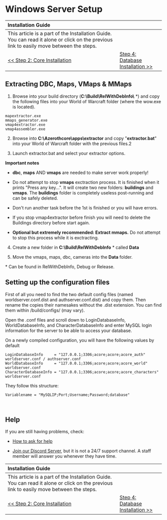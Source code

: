 # Windows Server Setup

| Installation Guide | |
| :- | :- |
| This article is a part of the Installation Guide. You can read it alone or click on the previous link to easily move between the steps. |
| [<< Step 2: Core Installation](core-installation.md) | [Step 4: Database Installation >>](database-installation.md) |

## Extracting DBC, Maps, VMaps & MMaps

1. Browse into your build directory (**C:\Build\RelWithDebInfo\\** \*) and copy the following files into your World of Warcraft folder (where the wow.exe is located).

```
mapextractor.exe
mmaps_generator.exe
vmap4extractor.exe
vmap4assembler.exe
```

2. Browse into **C:\Azerothcore\apps\extractor** and copy "**extractor.bat**" into your World of Warcraft folder with the previous files.2

3. Launch extractor.bat and select your extractor options.

**Important notes**

- **dbc**, **maps** AND **vmaps** are needed to make server work properly!

- Do not attempt to stop **vmaps** exctraction process. It is finished when it prints "Press any key...". It will create two new folders: **buildings** and **vmaps**. The **buildings** folder is completely useless post-running and can be safely deleted.
 
- Don't run another task before the 1st is finished or you will have errors.

- If you stop vmap4extractor before finish you will need to delete the Buildings directory before start again.

- **Optional but extremely recommended: Extract mmaps.** Do not attempt to stop this process while it is exctracting.

4. Create a new folder in **C:\Build\RelWithDebInfo** \* called **Data**

5. Move the vmaps, maps, dbc, cameras into the **Data** folder.

\* Can be found in RelWithDebInfo, Debug or Release.

## Setting up the configuration files

First of all you need to find the two default config files (named worldserver.conf.dist and authserver.conf.dist) and copy them. Then rename the copies their namesakes without the .dist extension. You can find them within /build/configs/ (may vary).

Open the .conf files and scroll down to LoginDatabaseInfo, WorldDatabaseInfo, and CharacterDatabaseInfo and enter MySQL login information for the server to be able to access your database.

On a newly compiled configuration, you will have the following values by default
```
LoginDatabaseInfo     = "127.0.0.1;3306;acore;acore;acore_auth" worldserver.conf / authserver.conf
WorldDatabaseInfo     = "127.0.0.1;3306;acore;acore;acore_world" worldserver.conf
CharacterDatabaseInfo = "127.0.0.1;3306;acore;acore;acore_characters" worldserver.conf
```

They follow this structure:

```
Variablename = "MySQLIP;Port;Username;Password;database"  
``` 


<br>

## Help

If you are still having problems, check:

* [How to ask for help](How-to-ask-for-help.md)

* [Join our Discord Server](https://discord.gg/gkt4y2x), but it is not a 24/7 support channel. A staff member will answer you whenever they have time.

| Installation Guide | |
| :- | :- |
| This article is a part of the Installation Guide. You can read it alone or click on the previous link to easily move between the steps. |
| [<< Step 2: Core Installation](core-installation.md) | [Step 4: Database Installation >>](database-installation.md) |